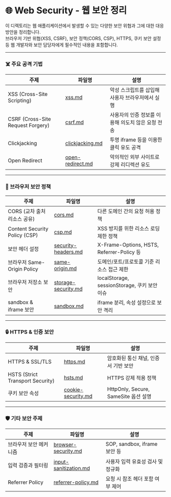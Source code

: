 # 🌐 Web Security - 웹 보안 정리

이 디렉토리는 웹 애플리케이션에서 발생할 수 있는 다양한 보안 위협과 그에 대한 대응 방안을 정리합니다.  
브라우저 기반 위협(XSS, CSRF), 보안 정책(CORS, CSP), HTTPS, 쿠키 보안 설정 등 웹 개발자와 보안 담당자에게 필수적인 내용을 포함합니다.

---

### ☠️ 주요 공격 기법
| 주제 | 파일명 | 설명 |
|------|--------|------|
| XSS (Cross-Site Scripting) | [xss.md](./notes/xss.md) | 악성 스크립트를 삽입해 사용자 브라우저에서 실행 |
| CSRF (Cross-Site Request Forgery) | [csrf.md](./notes/csrf.md) | 사용자의 인증 정보를 이용해 의도치 않은 요청 전송 |
| Clickjacking | [clickjacking.md](./notes/clickjacking.md) | 투명 iframe 등을 이용한 클릭 유도 공격 |
| Open Redirect | [open-redirect.md](./notes/open-redirect.md) | 악의적인 외부 사이트로 강제 리디렉션 유도 |

---

### 🔐 브라우저 보안 정책
| 주제 | 파일명 | 설명 |
|------|--------|------|
| CORS (교차 출처 리소스 공유) | [cors.md](./notes/cors.md) | 다른 도메인 간의 요청 허용 정책 |
| Content Security Policy (CSP) | [csp.md](./notes/csp.md) | XSS 방지를 위한 리소스 로딩 제한 정책 |
| 보안 헤더 설정 | [security-headers.md](./snotes/ecurity-headers.md) | X-Frame-Options, HSTS, Referrer-Policy 등 |
| 브라우저 Same-Origin Policy | [same-origin.md](./notes/same-origin.md) | 도메인/포트/프로토콜 기준 리소스 접근 제한 |
| 브라우저 저장소 보안 | [storage-security.md](./notes/storage-security.md) | localStorage, sessionStorage, 쿠키 보안 이슈 |
| sandbox & iframe 보안 | [sandbox.md](./notes/sandbox.md) | iframe 분리, 속성 설정으로 보안 격리 |

---

### 🔒 HTTPS & 인증 보안
| 주제 | 파일명 | 설명 |
|------|--------|------|
| HTTPS & SSL/TLS | [https.md](./notes/https.md) | 암호화된 통신 채널, 인증서 기반 보안 |
| HSTS (Strict Transport Security) | [hsts.md](./notes/hsts.md) | HTTPS 강제 적용 정책 |
| 쿠키 보안 속성 | [cookie-security.md](./notes/cookie-security.md) | HttpOnly, Secure, SameSite 옵션 설명 |

---

### 🛡️ 기타 보안 주제
| 주제 | 파일명 | 설명 |
|------|--------|------|
| 브라우저 보안 메커니즘 | [browser-security.md](./notes/browser-security.md) | SOP, sandbox, iframe 보안 등 |
| 입력 검증과 필터링 | [input-sanitization.md](./notes/input-sanitization.md) | 사용자 입력 유효성 검사 및 정규화 |
| Referrer Policy | [referrer-policy.md](./notes/referrer-policy.md) | 요청 시 참조 헤더 포함 여부 제어 |
